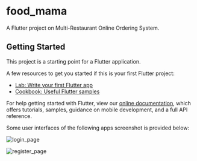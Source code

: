 # food_mama

A Flutter project on Multi-Restaurant Online Ordering System.

## Getting Started

This project is a starting point for a Flutter application.

A few resources to get you started if this is your first Flutter project:

- [Lab: Write your first Flutter app](https://flutter.dev/docs/get-started/codelab)
- [Cookbook: Useful Flutter samples](https://flutter.dev/docs/cookbook)

For help getting started with Flutter, view our
[online documentation](https://flutter.dev/docs), which offers tutorials,
samples, guidance on mobile development, and a full API reference.

Some user interfaces of the following apps screenshot is provided below:

![login_page](https://user-images.githubusercontent.com/56088042/140948271-7f8b761d-0ca4-4fb3-8e32-714fc7487a56.PNG)

![register_page](https://user-images.githubusercontent.com/56088042/140948266-45c3c3d2-2124-4a66-8991-7fe55e8e8845.PNG)

